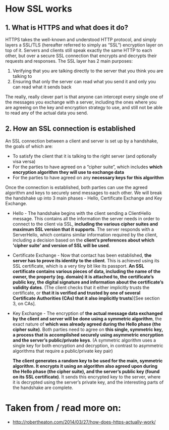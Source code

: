 # How SSL works
## 1. What is HTTPS and what does it do?

HTTPS takes the well-known and understood HTTP protocol, and simply layers a SSL/TLS (hereafter referred to simply as “SSL”) encryption layer on top of it. Servers and clients still speak exactly the same HTTP to each other, but over a secure SSL connection that encrypts and decrypts their requests and responses. The SSL layer has 2 main purposes:

1. Verifying that you are talking directly to the server that you think you are talking to
2. Ensuring that only the server can read what you send it and only you can read what it sends back

The really, really clever part is that anyone can intercept every single one of the messages you exchange with a server, including the ones where you are agreeing on the key and encryption strategy to use, and still not be able to read any of the actual data you send.

## 2. How an SSL connection is established

An SSL connection between a client and server is set up by a handshake, the goals of which are:

- To satisfy the client that it is talking to the right server (and optionally visa versa)
- For the parties to have agreed on a “cipher suite”, which includes **which encryption algorithm they will use to exchange data**
- For the parties to have agreed on any **necessary keys for this algorithm**

Once the connection is established, both parties can use the agreed algorithm and keys to securely send messages to each other. We will break the handshake up into 3 main phases - Hello, Certificate Exchange and Key Exchange.

- Hello - The handshake begins with the client sending a ClientHello message. This contains all the information the server needs in order to connect to the client via SSL, **including the various cipher suites and maximum SSL version that it supports**. The server responds with a ServerHello, which contains similar information required by the client, including a decision based on the **client’s preferences about which 'cipher suite' and version of SSL will be used**.

- Certificate Exchange - Now that contact has been established, **the server has to prove its identity to the client**. This is achieved using its SSL certificate, which is a very tiny bit like its passport. **An SSL certificate contains various pieces of data, including the name of the owner, the property (eg. domain) it is attached to, the certificate’s public key, the digital signature and information about the certificate’s validity dates**. (The client checks that it either implicitly trusts the certificate, or **that it is verified and trusted by one of several Certificate Authorities (CAs) that it also implicitly trusts**)[See section 3, on CAs].

- Key Exchange - The encryption of **the actual message data exchanged by the client and server will be done using a symmetric algorithm**, the exact nature of **which was already agreed during the Hello phase (the cipher suite)**. Both parties need to agree on **this single, symmetric key, a process that is accomplished securely using asymmetric encryption and the server’s public/private keys**.
(A symmetric algorithm uses a single key for both encryption and decryption, in contrast to asymmetric algorithms that require a public/private key pair)

    **The client generates a random key to be used for the main, symmetric algorithm. It encrypts it using an algorithm also agreed upon during the Hello phase (the cipher suite), and the server’s public key (found on its SSL certificate)**. It sends this encrypted key to the server, where it is decrypted using the server’s private key, and the interesting parts of the handshake are complete.
    
# Taken from / read more on: 
- http://robertheaton.com/2014/03/27/how-does-https-actually-work/
